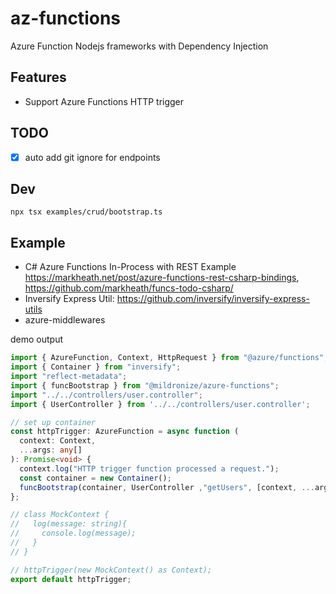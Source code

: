 # az-functions
Azure Function Nodejs frameworks with Dependency Injection

## Features
- Support Azure Functions HTTP trigger


## TODO
- [X] auto add git ignore for endpoints

## Dev

```
npx tsx examples/crud/bootstrap.ts
```

## Example
- C# Azure Functions In-Process with REST Example https://markheath.net/post/azure-functions-rest-csharp-bindings, https://github.com/markheath/funcs-todo-csharp/
- Inversify Express Util: https://github.com/inversify/inversify-express-utils
- azure-middlewares


demo output
```ts
import { AzureFunction, Context, HttpRequest } from "@azure/functions";
import { Container } from "inversify";
import "reflect-metadata";
import { funcBootstrap } from "@mildronize/azure-functions";
import "../../controllers/user.controller";
import { UserController } from '../../controllers/user.controller';

// set up container
const httpTrigger: AzureFunction = async function (
  context: Context,
  ...args: any[]
): Promise<void> {
  context.log("HTTP trigger function processed a request.");
  const container = new Container();
  funcBootstrap(container, UserController ,"getUsers", [context, ...args]);
};

// class MockContext {
//   log(message: string){
//     console.log(message);
//   }
// }

// httpTrigger(new MockContext() as Context);
export default httpTrigger;
```